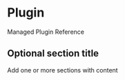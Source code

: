 # Plugin

Managed Plugin Reference



## Optional section title

Add one or more sections with content


